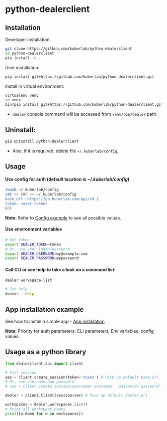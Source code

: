 # python-dealerclient

## Installation

Developer installation:

```bash
git clone https://github.com/kuberlab/python-dealerclient
cd python-dealerclient
pip install -e .
```
    
User installation:

```bash
pip install git+https://github.com/kuberlab/python-dealerclient.git
```


Install in virtual environment:


```bash
virtualenv venv
cd venv
bin/pip install git+https://github.com/kuberlab/python-dealerclient.git
```

* `dealer` console command will be accessed from `venv/bin/dealer` path.


## Uninstall:

```bash
pip uninstall python-dealerclient
```

* Also, if it is required, delete file `~/.kuberlab/config`.

## Usage

#### Use config for auth (default location is *~/.kuberlab/config*)

```bash
touch ~/.kuberlab/config
cat << EOF >> ~/.kuberlab/config
base_url: https://go.kuberlab.com/api/v0.2
token: <user-token>
EOF
```

**Note**: Refer to [Config example](config.yaml.example) to see all possible values.

#### Use environment variables

```bash
# Set token
export DEALER_TOKEN=token
# Or, use your login/password
export DEALER_USERNAME=my@example.com
export DEALER_PASSWORD=mypassword
```

#### Call CLI or see help to take a look on a command list:

```bash
dealer workspace-list

# See help
dealer --help
```

## App installation example

See how to install a simple app - [App installation](App_installation.md)

**Note**: Priority for auth parameters: CLI parameters, Env variables, config values.

## Usage as a python library

```python
from dealerclient.api import client

# Init session
ses = client.create_session(token='token') # Pick up default base_url
# Or, use username and password
# ses = client.create_session(username='username', password='password') # Pick up default base_url

dealer = client.Client(session=ses) # Pick up default dealer_url

workspaces = dealer.workspaces.list()
# Print all workspace names
print([w.Name for w in workspaces])
```
